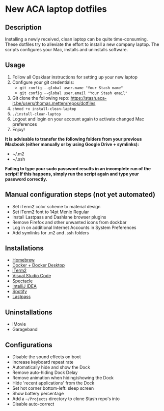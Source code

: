 # New ACA laptop dotfiles

## Description
Installing a newly received, clean laptop can be quite time-consuming. These dotfiles try to alleviate the effort to install a new company laptop. The scripts configures your Mac, installs and uninstalls software.

## Usage
1. Follow all Opsklaar instructions for setting up your new laptop
2. Configure your git credentials:
    * `git config --global user.name "Your Stash name"`
    * `git config --global user.email "Your Stash email"`
3. Git clone the following repo: https://stash.aca-it.be/users/thomas.metten/repos/dotfiles
4. `chmod +x install-clean-laptop`
5. `./install-clean-laptop`
6. Logout and login on your account again to activate changed Mac preferences
6. Enjoy!

__It is advisable to transfer the following folders from your previous Macbook (either manually or by using Google Drive + symlinks):__
* ~/.m2
* ~/.ssh

__Failing to type your sudo password results in an incomplete run of the script! If this happens, simply run the script again and type your password correctly.__

## Manual configuration steps (not yet automated)
* Set iTerm2 color scheme to material design
* Set iTerm2 font to 14pt Menlo Regular
* Install Lastpass and Dashlane browser plugins
* Remove Firefox and other unwanted icons from dockbar
* Log in on additional Internet Accounts in System Preferences
* Add symlinks for .m2 and .ssh folders

## Installations
* [Homebrew](https://brew.sh/)
* [Docker + Docker Desktop](https://www.docker.com/products/docker-desktop)
* [iTerm2](https://www.iterm2.com/)
* [Visual Studio Code](https://code.visualstudio.com/)
* [Spectacle](https://www.spectacleapp.com/)
* [IntelliJ IDEA](https://www.jetbrains.com/idea/)
* [Spotify](https://www.spotify.com/be-nl/)
* [Lastpass](https://www.lastpass.com/)

## Uninstallations
* iMovie
* Garageband

## Configurations
* Disable the sound effects on boot
* Increase keyboard repeat rate
* Automatically hide and show the Dock
* Remove auto-hiding Dock Delay
* Remove animation when hiding/showing the Dock
* Hide 'recent applications' from the Dock
* Set hot corner bottom-left: sleep screen
* Show battery percentage
* Add a `~/Projects` directory to clone Stash repo's into
* Disable auto-correct
